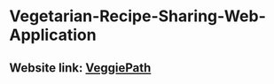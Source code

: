 # Vegetarian-Recipe-Sharing-Web-Application
## Website link: [VeggiePath](https://veggy.herokuapp.com/)
